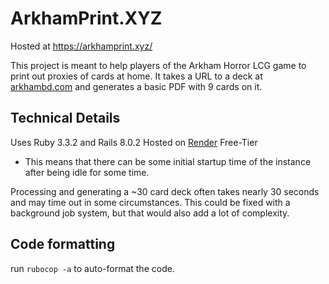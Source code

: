 # ArkhamPrint.XYZ
Hosted at https://arkhamprint.xyz/

This project is meant to help players of the Arkham Horror LCG game to print out proxies of cards at home.
It takes a URL to a deck at [arkhambd.com](https://arkhamdb.com/) and generates a basic PDF with 9 cards on it.


## Technical Details
Uses Ruby 3.3.2 and Rails 8.0.2
Hosted on [Render](https://render.com/) Free-Tier
- This means that there can be some initial startup time of the instance after being idle for some time. 

Processing and generating a ~30 card deck often takes nearly 30 seconds and may time out in some circumstances.
This could be fixed with a background job system, but that would also add a lot of complexity.

## Code formatting
run `rubocop -a` to auto-format the code.